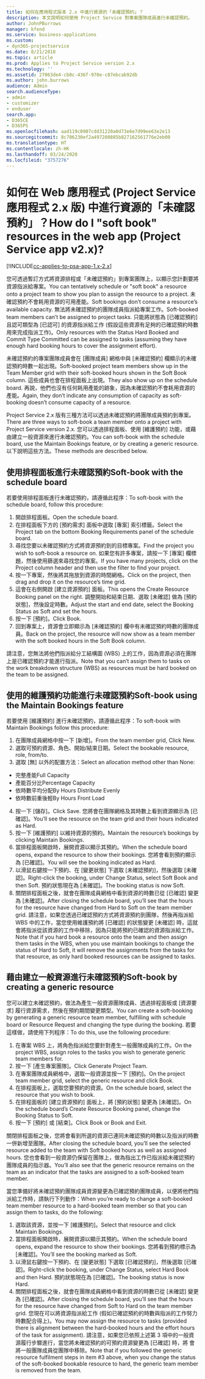 ```yaml
---
title: 如何在應用程式版本 2.x 中進行資源的「未確認預約」？
description: 本文說明如何使用 Project Service 對專案團隊成員進行未確認預約。
author: JohnPBurrows
manager: kfend
ms.service: business-applications
ms.custom:
- dyn365-projectservice
ms.date: 8/21/2018
ms.topic: article
ms.prod: Applies to Project Service version 2.x
ms.technology: ''
ms.assetid: 27063de4-cb0c-436f-970e-c87ebcab92db
ms.author: john.burrows
audience: Admin
search.audienceType:
- admin
- customizer
- enduser
search.app:
- D365CE
- D365PS
ms.openlocfilehash: aad119c0907cdd31220a0d73e6e7d99ee63e2e13
ms.sourcegitcommit: 8c786230ef2a497280885b827162561776e2eb00
ms.translationtype: HT
ms.contentlocale: zh-HK
ms.lasthandoff: 03/24/2020
ms.locfileid: "3757276"
---
```

# <a name="how-do-i-soft-book-resources-in-the-web-app-project-service-app-v2x"></a><span data-ttu-id="ae0c4-103">如何在 Web 應用程式 (Project Service 應用程式 2.x 版) 中進行資源的「未確認預約」？</span><span class="sxs-lookup"><span data-stu-id="ae0c4-103">How do I "soft book" resources in the web app (Project Service app v2.x)?</span></span>

[!INCLUDE[cc-applies-to-psa-app-1.x-2.x](../includes/cc-applies-to-psa-app-1x-2x.md)]

<span data-ttu-id="ae0c4-104">您可透過暫訂方式將資源排程或「未確認預約」到專案團隊上，以顯示您計劃要將資源指派給專案。</span><span class="sxs-lookup"><span data-stu-id="ae0c4-104">You can tentatively schedule or "soft book" a resource onto a project team to show you plan to assign the resource to a project.</span></span> <span data-ttu-id="ae0c4-105">未確認預約不會耗用資源的可用產能。</span><span class="sxs-lookup"><span data-stu-id="ae0c4-105">Soft bookings don’t consume a resource’s available capacity.</span></span> <span data-ttu-id="ae0c4-106">無法將未確認預約的團隊成員指派給專案工作。</span><span class="sxs-lookup"><span data-stu-id="ae0c4-106">Soft-booked team members can’t be assigned to project tasks.</span></span> <span data-ttu-id="ae0c4-107">只能將狀態為 [已確認預約] 且認可類型為 [已認可] 的資源指派給工作 (假設這些資源有足夠的已確認預約時數用來完成指派工作)。</span><span class="sxs-lookup"><span data-stu-id="ae0c4-107">Only resources with the Status Hard Booked and Commit Type Committed can be assigned to tasks (assuming they have enough hard booking hours to cover the assignment effort).</span></span>

<span data-ttu-id="ae0c4-108">未確認預約的專案團隊成員會在 [團隊成員] 網格中與 [未確認預約] 欄顯示的未確認預約時數一起出現。</span><span class="sxs-lookup"><span data-stu-id="ae0c4-108">Soft-booked project team members show up in the Team Member grid with their soft-booked hours shown in the Soft Book column.</span></span> <span data-ttu-id="ae0c4-109">這些成員也會在排程面板上出現。</span><span class="sxs-lookup"><span data-stu-id="ae0c4-109">They also show up on the schedule board.</span></span> <span data-ttu-id="ae0c4-110">再說，他們也沒有任何耗用產能的跡象，因為未確認預約不會耗用資源的產能。</span><span class="sxs-lookup"><span data-stu-id="ae0c4-110">Again, they don’t indicate any consumption of capacity as soft-booking doesn’t consume capacity of a resource.</span></span>

<span data-ttu-id="ae0c4-111">Project Service 2.x 版有三種方法可以透過未確認預約將團隊成員預約到專案。</span><span class="sxs-lookup"><span data-stu-id="ae0c4-111">There are three ways to soft-book a team member onto a project with Project Service version 2.x.</span></span> <span data-ttu-id="ae0c4-112">您可以透過排程面板、使用 [維護預約] 功能，或藉由建立一般資源來進行未確認預約。</span><span class="sxs-lookup"><span data-stu-id="ae0c4-112">You can soft-book with the schedule board, use the Maintain Bookings feature, or by creating a generic resource.</span></span> <span data-ttu-id="ae0c4-113">以下說明這些方法。</span><span class="sxs-lookup"><span data-stu-id="ae0c4-113">These methods are described below.</span></span>

## <a name="soft-book-with-the-schedule-board"></a><span data-ttu-id="ae0c4-114">使用排程面板進行未確認預約</span><span class="sxs-lookup"><span data-stu-id="ae0c4-114">Soft-book with the schedule board</span></span>

<span data-ttu-id="ae0c4-115">若要使用排程面板進行未確認預約，請遵循此程序：</span><span class="sxs-lookup"><span data-stu-id="ae0c4-115">To soft-book with the schedule board, follow this procedure:</span></span> 
1. <span data-ttu-id="ae0c4-116">開啟排程面板。</span><span class="sxs-lookup"><span data-stu-id="ae0c4-116">Open the schedule board.</span></span>
2. <span data-ttu-id="ae0c4-117">在排程面板下方的 [預約需求] 面板中選取 [專案] 索引標籤。</span><span class="sxs-lookup"><span data-stu-id="ae0c4-117">Select the Project tab on the bottom Booking Requirements panel of the schedule board.</span></span>
3. <span data-ttu-id="ae0c4-118">尋找您要以未確認預約方式將資源預約到的目標專案。</span><span class="sxs-lookup"><span data-stu-id="ae0c4-118">Find the project you wish to soft-book a resource on.</span></span> <span data-ttu-id="ae0c4-119">如果您有許多專案，請按一下 [專案] 欄標題，然後使用篩選來尋找您的專案。</span><span class="sxs-lookup"><span data-stu-id="ae0c4-119">If you have many projects, click on the Project column header and then use the filter to find your project.</span></span>
4. <span data-ttu-id="ae0c4-120">按一下專案，然後將其拖放到資源的時間網格。</span><span class="sxs-lookup"><span data-stu-id="ae0c4-120">Click on the project, then drag and drop it on the resource’s time grid.</span></span>
5. <span data-ttu-id="ae0c4-121">這會在右側開啟 [建立資源預約] 面板。</span><span class="sxs-lookup"><span data-stu-id="ae0c4-121">This opens the Create Resource Booking panel on the right.</span></span> <span data-ttu-id="ae0c4-122">調整開始和結束日期、選取 [未確認] 做為 [預約狀態]，然後設定時數。</span><span class="sxs-lookup"><span data-stu-id="ae0c4-122">Adjust the start and end date, select the Booking Status as Soft and set the hours.</span></span> 
6. <span data-ttu-id="ae0c4-123">按一下 [預約]。</span><span class="sxs-lookup"><span data-stu-id="ae0c4-123">Click Book.</span></span>
7. <span data-ttu-id="ae0c4-124">回到專案上，資源會立即顯示為 [未確認預約] 欄中有未確認預約時數的團隊成員。</span><span class="sxs-lookup"><span data-stu-id="ae0c4-124">Back on the project, the resource will now show as a team member with the soft booked hours in the Soft Book column.</span></span>

<span data-ttu-id="ae0c4-125">請注意，您無法將他們指派給分工結構圖 (WBS) 上的工作，因為資源必須在團隊上是已確認預約才能進行指派。</span><span class="sxs-lookup"><span data-stu-id="ae0c4-125">Note that you can’t assign them to tasks on the work breakdown structure (WBS) as resources must be hard booked on the team to be assigned.</span></span>

## <a name="soft-book-using-the-maintain-bookings-feature"></a><span data-ttu-id="ae0c4-126">使用的維護預約功能進行未確認預約</span><span class="sxs-lookup"><span data-stu-id="ae0c4-126">Soft-book using the Maintain Bookings feature</span></span>

<span data-ttu-id="ae0c4-127">若要使用 [維護預約] 進行未確認預約，請遵循此程序：</span><span class="sxs-lookup"><span data-stu-id="ae0c4-127">To soft-book with Maintain Bookings follow this procedure:</span></span>
1. <span data-ttu-id="ae0c4-128">在團隊成員網格中按一下 [新增]。</span><span class="sxs-lookup"><span data-stu-id="ae0c4-128">From the team member grid, Click New.</span></span>
2. <span data-ttu-id="ae0c4-129">選取可預約資源、角色、開始/結束日期。</span><span class="sxs-lookup"><span data-stu-id="ae0c4-129">Select the bookable resource, role, from/to.</span></span>
3. <span data-ttu-id="ae0c4-130">選取 [無] 以外的配置方法：</span><span class="sxs-lookup"><span data-stu-id="ae0c4-130">Select an allocation method other than None:</span></span>
- <span data-ttu-id="ae0c4-131">完整產能</span><span class="sxs-lookup"><span data-stu-id="ae0c4-131">Full Capacity</span></span>
- <span data-ttu-id="ae0c4-132">產能百分比</span><span class="sxs-lookup"><span data-stu-id="ae0c4-132">Percentage Capacity</span></span>
- <span data-ttu-id="ae0c4-133">依時數平均分配</span><span class="sxs-lookup"><span data-stu-id="ae0c4-133">By Hours Distribute Evenly</span></span>
- <span data-ttu-id="ae0c4-134">依時數前重後輕</span><span class="sxs-lookup"><span data-stu-id="ae0c4-134">By Hours Front Load</span></span>
4. <span data-ttu-id="ae0c4-135">按一下 [儲存]。</span><span class="sxs-lookup"><span data-stu-id="ae0c4-135">Click Save.</span></span> <span data-ttu-id="ae0c4-136">您將會在團隊網格及其時數上看到資源顯示為 [已確認]。</span><span class="sxs-lookup"><span data-stu-id="ae0c4-136">You’ll see the resource on the team grid and their hours indicated as Hard.</span></span>
5. <span data-ttu-id="ae0c4-137">按一下 [維護預約] 以維持資源的預約。</span><span class="sxs-lookup"><span data-stu-id="ae0c4-137">Maintain the resource’s bookings by clicking Maintain Bookings.</span></span>
6. <span data-ttu-id="ae0c4-138">當排程面板開啟時，展開資源以顯示其預約。</span><span class="sxs-lookup"><span data-stu-id="ae0c4-138">When the schedule board opens, expand the resource to show their bookings.</span></span> <span data-ttu-id="ae0c4-139">您將會看到預約顯示為 [已確認]。</span><span class="sxs-lookup"><span data-stu-id="ae0c4-139">You will see the booking indicated as Hard.</span></span>
7. <span data-ttu-id="ae0c4-140">以滑鼠右鍵按一下預約、在 [變更狀態] 下選取 [未確認預約]，然後選取 [未確認]。</span><span class="sxs-lookup"><span data-stu-id="ae0c4-140">Right-click the booking, under Change Status, select Soft Book and then Soft.</span></span> <span data-ttu-id="ae0c4-141">預約狀態現在為 [未確認]。</span><span class="sxs-lookup"><span data-stu-id="ae0c4-141">The booking status is now Soft.</span></span>
8. <span data-ttu-id="ae0c4-142">關閉排程面板之後，就會在團隊成員網格中看到資源的時數已從 [已確認] 變更為 [未確認]。</span><span class="sxs-lookup"><span data-stu-id="ae0c4-142">After closing the schedule board, you’ll see that the hours for the resource have changed from Hard to Soft on the team member grid.</span></span>
<span data-ttu-id="ae0c4-143">請注意，如果您透過已確認預約方式將資源預約到團隊，然後再指派給 WBS 中的工作，當您使用維護預約將 [已確認] 的狀態變更 [未確認] 時，這就會將指派從該資源的工作中移除，因為只能將預約已確認的資源指派給工作。</span><span class="sxs-lookup"><span data-stu-id="ae0c4-143">Note that if you hard book a resource onto the team and then assign them tasks in the WBS, when you use maintain bookings to change the status of Hard to Soft, it will remove the assignments from the tasks for that resource, as only hard booked resources can be assigned to tasks.</span></span>

## <a name="soft-book-by-creating-a-generic-resource"></a><span data-ttu-id="ae0c4-144">藉由建立一般資源進行未確認預約</span><span class="sxs-lookup"><span data-stu-id="ae0c4-144">Soft-book by creating a generic resource</span></span>

<span data-ttu-id="ae0c4-145">您可以建立未確認預約，做法為產生一般資源團隊成員、透過排程面板或 [資源要求] 履行資源需求，然後在預約期間變更類型。</span><span class="sxs-lookup"><span data-stu-id="ae0c4-145">You can create a soft-booking by generating a generic resource team member, fulfilling with schedule board or Resource Request and changing the type during the booking.</span></span>
<span data-ttu-id="ae0c4-146">若要這樣做，請使用下列程序：</span><span class="sxs-lookup"><span data-stu-id="ae0c4-146">To do this, use the following procedure:</span></span>

1. <span data-ttu-id="ae0c4-147">在專案 WBS 上，將角色指派給您要針對產生一般團隊成員的工作。</span><span class="sxs-lookup"><span data-stu-id="ae0c4-147">On the project WBS, assign roles to the tasks you wish to generate generic team members for.</span></span>
2. <span data-ttu-id="ae0c4-148">按一下 [產生專案團隊]。</span><span class="sxs-lookup"><span data-stu-id="ae0c4-148">Click Generate Project Team.</span></span>
3. <span data-ttu-id="ae0c4-149">在專案團隊成員網格中，選取一般資源並按一下 [預約]。</span><span class="sxs-lookup"><span data-stu-id="ae0c4-149">On the project team member grid, select the generic resource and click Book.</span></span>
4. <span data-ttu-id="ae0c4-150">在排程面板上，選取您要預約的資源。</span><span class="sxs-lookup"><span data-stu-id="ae0c4-150">On the schedule board, select the resource that you wish to book.</span></span>
5. <span data-ttu-id="ae0c4-151">在排程面板的 [建立資源預約] 面板上，將 [預約狀態] 變更為 [未確認]。</span><span class="sxs-lookup"><span data-stu-id="ae0c4-151">On the schedule board’s Create Resource Booking panel, change the Booking Status to Soft.</span></span>
6. <span data-ttu-id="ae0c4-152">按一下 [預約] 或 [結束]。</span><span class="sxs-lookup"><span data-stu-id="ae0c4-152">Click Book or Book and Exit.</span></span>

<span data-ttu-id="ae0c4-153">關閉排程面板之後，您將會看到所選的資源已連同未確認預約時數以及指派的時數一併新增至團隊。</span><span class="sxs-lookup"><span data-stu-id="ae0c4-153">After closing the schedule board, you’ll see the selected resource added to the team with Soft booked hours as well as assigned hours.</span></span> <span data-ttu-id="ae0c4-154">您也會看到一般資源仍保留在團隊上，做為指出工作已指派給未確認預約團隊成員的指示器。</span><span class="sxs-lookup"><span data-stu-id="ae0c4-154">You’ll also see that the generic resource remains on the team as an indicator that the tasks are assigned to a soft-booked team member.</span></span>

<span data-ttu-id="ae0c4-155">當您準備好將未確認預約團隊成員資源變更為已確認預約團隊成員，以便將他們指派給工作時，請執行下列動作：</span><span class="sxs-lookup"><span data-stu-id="ae0c4-155">When you’re ready to change a soft-booked team member resource to a hard-booked team member so that you can assign them to tasks, do the following:</span></span>

1. <span data-ttu-id="ae0c4-156">選取該資源，並按一下 [維護預約]。</span><span class="sxs-lookup"><span data-stu-id="ae0c4-156">Select that resource and click Maintain Bookings.</span></span>
2. <span data-ttu-id="ae0c4-157">當排程面板開啟時，展開資源以顯示其預約。</span><span class="sxs-lookup"><span data-stu-id="ae0c4-157">When the schedule board opens, expand the resource to show their bookings.</span></span> <span data-ttu-id="ae0c4-158">您將看到預約標示為 [未確認]。</span><span class="sxs-lookup"><span data-stu-id="ae0c4-158">You’ll see the booking marked as Soft.</span></span>
3. <span data-ttu-id="ae0c4-159">以滑鼠右鍵按一下預約、在 [變更狀態] 下選取 [已確認預約]，然後選取 [已確認]。</span><span class="sxs-lookup"><span data-stu-id="ae0c4-159">Right-click the booking, under Change Status, select Hard Book and then Hard.</span></span> <span data-ttu-id="ae0c4-160">預約狀態現在為 [已確認]。</span><span class="sxs-lookup"><span data-stu-id="ae0c4-160">The booking status is now Hard.</span></span>
4. <span data-ttu-id="ae0c4-161">關閉排程面板之後，就會在團隊成員網格中看到資源的時數已從 [未確認] 變更為 [已確認]。</span><span class="sxs-lookup"><span data-stu-id="ae0c4-161">After closing the schedule board, you’ll see that the hours for the resource have changed from Soft to Hard on the team member grid.</span></span> <span data-ttu-id="ae0c4-162">您現在可以將資源指派給工作 (假如已確認預約的時數與指派的工作努力時數配合得上)。</span><span class="sxs-lookup"><span data-stu-id="ae0c4-162">You may now assign the resource to tasks (provided there is alignment between the hard-booked hours and the effort hours of the task for assignment).</span></span> <span data-ttu-id="ae0c4-163">請注意，如果您已依照上述第 3 項中的一般資源履行步驟進行，當您將未確認預約的可預約資源變更為 [已確認] 時，將 會將一般團隊成員從團隊中移除。</span><span class="sxs-lookup"><span data-stu-id="ae0c4-163">Note that if you followed the generic resource fulfilment steps in item #3 above, when you change the status of the soft-booked bookable resource to hard, the generic team member is removed from the team.</span></span>
